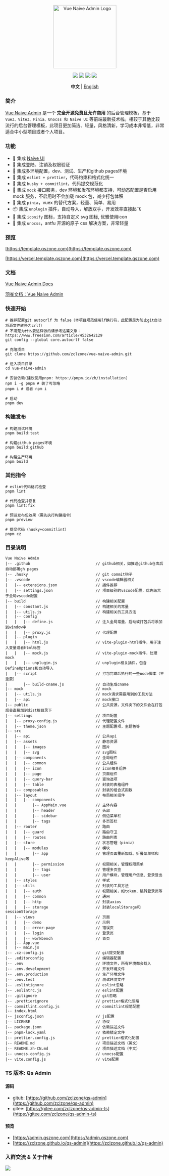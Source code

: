<p align="center">
  <a href="https://github.com/zclzone/vue-naive-admin">
    <img alt="Vue Naive Admin Logo" width="200" src="https://assets.qszone.com/images/logo_qs.svg">
  </a>
</p>
<p align="center">
  <a href="https://github.com/zclzone/vue-naive-admin/actions"><img allt="checks" src="https://badgen.net/github/checks/zclzone/vue-naive-admin"/></a>
  <a href="https://github.com/zclzone/vue-naive-admin"><img allt="stars" src="https://badgen.net/github/stars/zclzone/vue-naive-admin"/></a>
  <a href="https://github.com/zclzone/vue-naive-admin"><img allt="forks" src="https://badgen.net/github/forks/zclzone/vue-naive-admin"/></a>
  <a href="./LICENSE"><img allt="MIT License" src="https://badgen.net/github/license/zclzone/vue-naive-admin"/></a>
</p>

<p align='center'>
  <b>中文</b> | 
  <a href="https://github.com/zclzone/vue-naive-admin/blob/main/README.EN.md">English</a>
</p>

### 简介

[Vue Naive Admin](https://github.com/zclzone/vue-naive-admin) 是一个 **完全开源免费且允许商用** 的后台管理模板，基于 `Vue3、Vite3、Pinia、Unocss 和 Naive UI` 等前端最新技术栈。相较于其他比较流行的后台管理模板，此项目更加简洁、轻量，风格清新，学习成本非常低，非常适合中小型项目或者个人项目。

### 功能

- 🍒 集成 [Naive UI](https://www.naiveui.com)
- 🍑 集成登陆、注销及权限验证
- 🍐 集成多环境配置，dev、测试、生产和github pages环境
- 🍎 集成 `eslint + prettier`，代码约束和格式化统一
- 🍌 集成 `husky + commitlint`，代码提交规范化
- 🍉 集成 `mock` 接口服务，dev 环境和发布环境都支持，可动态配置是否启用 mock 服务，不启用时不会加载 mock 包，减少打包体积
- 🍍 集成 `pinia`，vuex 的替代方案，轻量、简单、易用
- 📦 集成 `unplugin` 插件，自动导入，解放双手，开发效率直接起飞
- 🤹 集成 `iconify` 图标，支持自定义 svg 图标, 优雅使用icon
- 🍇 集成 `unocss`，antfu 开源的原子 css 解决方案，非常轻量

### 预览

[https://template.qszone.com](https://template.qszone.com)

[https://vercel.template.qszone.com](https://vercel.template.qszone.com)

### 文档

[Vue Naive Admin Docs](https://zclzone.github.io/vue-naive-admin-docs)

[羽雀文档：Vue Naive Admin](https://www.yuque.com/qszone/vue-naive-admin)

### 快速开始

```shell
# 推荐配置git autocrlf 为 false（本项目规范使用lf换行符，此配置是为防止git自动将源文件转换为crlf）
# 不清楚为什么要这样做的请参考这篇文章：https://www.freesion.com/article/4532642129
git config --global core.autocrlf false

# 克隆项目
git clone https://github.com/zclzone/vue-naive-admin.git

# 进入项目目录
cd vue-naive-admin

# 安装依赖(建议使用pnpm: https://pnpm.io/zh/installation)
npm i -g pnpm # 装了可忽略
pnpm i # 或者 npm i

# 启动
pnpm dev
```

### 构建发布

```shell
# 构建测试环境
pnpm build:test

# 构建github pages环境
pnpm build:github

# 构建生产环境
pnpm build
```

### 其他指令

```shell
# eslint代码格式检查
pnpm lint

# 代码检查并修复
pnpm lint:fix

# 预览发布包效果（需先执行构建指令）
pnpm preview

# 提交代码（husky+commitlint）
pnpm cz
```


### 目录说明

```
Vue Naive Admin
|-- .github                             // github相关，如推送github仓库后自动部署gh pages
|-- .husky                              // git commit钩子
|-- .vscode                             // vscode编辑器相关
|   |-- extensions.json                 // 插件推荐
|   |-- settings.json                   // 项目级别的vscode配置，优先级大于全局vscode配置
|-- build                               // 构建相关配置
|   |-- constant.js                     // 构建相关的常量
|   |-- utils.js                        // 构建相关的工具方法
|   |-- config                          
|   |   |-- define.js                   // 注入全局常量，启动或打包后将添加到window中
|   |   |-- proxy.js                    // 代理配置
|   |-- plugin                          
|   |   |-- html.js                     // vite-plugin-html插件，用于注入变量或者html标签
|   |   |-- mock.js                     // vite-plugin-mock插件，处理mock
|   |   |-- unplugin.js                 // unplugin相关插件，包含DefineOptions和自动导入
|   |-- script                          // 打包完成后执行的一些node脚本（不重要）
|       |-- build-cname.js              // 自动生成cname
|-- mock                                // mock
|   |-- utils.js                        // mock请求需要用到的工具方法
|   |-- api                             // mock接口
|-- public                              // 公共资源，文件夹下的文件会在打包后会直接加到dist根目录下
|-- settings                            // 项目配置
|   |-- proxy-config.js                 // 代理配置文件
|   |-- theme.json                      // 主题配置项，主题色等
|-- src
|   |-- api                             // 公共api
|   |-- assets                          // 静态资源
|   |   |-- images                      // 图片
|   |   |-- svg                         // svg图标
|   |-- components                      // 全局组件
|   |   |-- common                      // 公共组件
|   |   |-- icon                        // icon相关组件
|   |   |-- page                        // 页面组件
|   |   |-- query-bar                   // 查询选项
|   |   |-- table                       // 封装的表格组件
|   |-- composables                     // 封装的组合式函数
|   |-- layout                          // 布局相关组件
|   |   |-- components
|   |       |-- AppMain.vue             // 主体内容
|   |       |-- header                  // 头部
|   |       |-- sidebar                 // 侧边菜单栏
|   |       |-- tags                    // 多页签栏
|   |-- router                          // 路由
|   |   |-- guard                       // 路由守卫
|   |   |-- routes                      // 路由列表
|   |-- store                           // 状态管理（pinia）
|   |   |-- modules                     // 模块
|   |       |-- app                     // 管理页面重新加载、折叠菜单栏和keepAlive等
|   |       |-- permission              // 权限相关，管理权限菜单
|   |       |-- tags                    // 管理多页签
|   |       |-- user                    // 用户模块，管理用户信息、登录登出
|   |-- styles                          // 样式
|   |-- utils                           // 封装的工具方法
|   |   |-- auth                        // 权限相关，如token、跳转登录页等
|   |   |-- common                      // 通用
|   |   |-- http                        // 封装axios
|   |   |-- storage                     // 封装localStorage和sessionStorage
|   |-- views                           // 页面
|   |   |-- demo                        // 示例
|   |   |-- error-page                  // 错误页
|   |   |-- login                       // 登录页
|   |   |-- workbench                   // 首页  
|   |-- App.vue
|   |-- main.js
|-- .cz-config.js                       // git提交配置
|-- .editorconfig                       // 编辑器配置
|-- .env                                // 环境文件，所有环境都会载入
|-- .env.development                    // 开发环境文件
|-- .env.production                     // 生产环境文件
|-- .env.test                           // 测试环境文件
|-- .eslintignore                       // eslint忽略
|-- .eslintrc.js                        // eslint配置
|-- .gitignore                          // git忽略
|-- .prettierignore                     // prettier格式化忽略
|-- commitlint.config.js                // commitlint规范配置
|-- index.html                          
|-- jsconfig.json                       // js配置
|-- LICENSE                             // 协议
|-- package.json                        // 依赖描述文件
|-- pnpm-lock.yaml                      // 依赖锁定文件
|-- prettier.config.js                  // prettier格式化配置
|-- README.md                           // 项目描述文档（英文）
|-- README.zh-CN.md                     // 项目描述文档（中文）
|-- unocss.config.js                    // unocss配置
|-- vite.config.js                      // vite配置
```

### TS 版本: Qs Admin

#### 源码

- gitub: [https://github.com/zclzone/qs-admin](https://github.com/zclzone/qs-admin)
- gitee: [https://gitee.com/zclzone/qs-admin-ts](https://gitee.com/zclzone/qs-admin-ts)

#### 预览

- [https://admin.qszone.com](https://admin.qszone.com)
- [https://zclzone.github.io/qs-admin](https://zclzone.github.io/qs-admin)

### 入群交流 & 关于作者

<a href="https://blog.qszone.com/about/">
  <img src="https://assets.qszone.com/images/about.png" style="max-width: 400px" />
</a>


